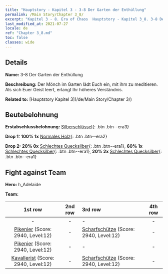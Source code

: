```yaml
---
title: "Hauptstory - Kapitel 3 - 3-8 Der Garten der Enthüllung"
permalink: /Main Story/Chapter 3_8/
excerpt: "Kapitel 3 - 8. Era of Chaos  Hauptstory - Kapitel 3_8. 3-8 Der Garten der Enthüllung"
last_modified_at: 2021-07-27
locale: de
ref: "Chapter 3_8.md"
toc: false
classes: wide
---
```


## Details

 **Name:** 3-8 Der Garten der Enthüllung

 **Beschreibung:** Der Mönch im Garten lädt Euch ein, mit ihm zu meditieren. Als sich Euer Geist leert, erlangt Ihr höheres Verständnis.

 **Related to:** [Hauptstory Kapitel 3](/de/Main Story/Chapter 3/)

## Beutebelohnung

 **Erstabschlussbelohnung:** [Silberschlüssel](/ItemsDE/con_693/){: .btn .btn--era3}

 **Drop 1:** **100% 1x** [Normales Holz](/ItemsDE/mat_7/){: .btn .btn--era2}

 **Drop 2:** **20% 0x** [Schlechtes Quecksilber](/ItemsDE/mat_2/){: .btn .btn--era1}, **60% 1x** [Schlechtes Quecksilber](/ItemsDE/mat_2/){: .btn .btn--era1}, **20% 2x** [Schlechtes Quecksilber](/ItemsDE/mat_2/){: .btn .btn--era1}


## Fight against Team
 **Hero:** h_Adelaide

 **Team:**


  | 1st row | 2nd row | 3rd row | 4th row |
  |:----:|:----:|:----|:----:|
  | - | - | - | - |
  | [Pikenier](/de/units/Pikeman/) (Score: 2940, Level:12)  | - | [Scharfschütze](/de/units/Marksman/) (Score: 2940, Level:12)  | - |
  | [Pikenier](/de/units/Pikeman/) (Score: 2940, Level:12)  | - | - | - |
  | [Kavallerist](/de/units/Cavalier/) (Score: 2940, Level:12)  | - | [Scharfschütze](/de/units/Marksman/) (Score: 2940, Level:12)  | - |


